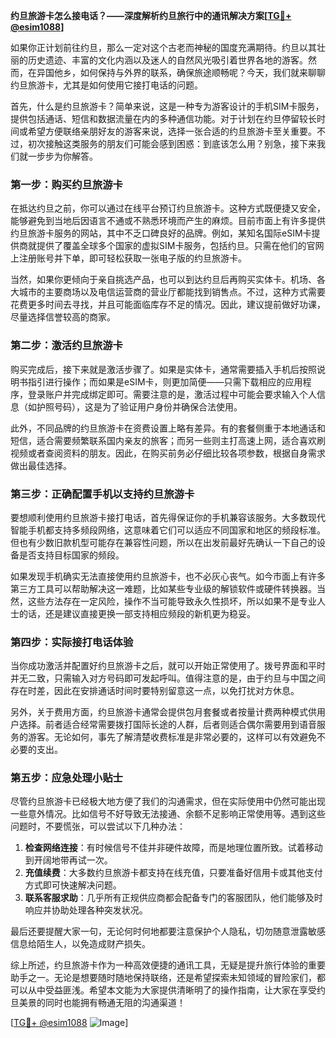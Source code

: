 **约旦旅游卡怎么接电话？——深度解析约旦旅行中的通讯解决方案[[TG💪+ @esim1088](https://t.me/s/esim1088)]**

如果你正计划前往约旦，那么一定对这个古老而神秘的国度充满期待。约旦以其壮丽的历史遗迹、丰富的文化内涵以及迷人的自然风光吸引着世界各地的游客。然而，在异国他乡，如何保持与外界的联系，确保旅途顺畅呢？今天，我们就来聊聊约旦旅游卡，尤其是如何使用它接打电话的问题。

首先，什么是约旦旅游卡？简单来说，这是一种专为游客设计的手机SIM卡服务，提供包括通话、短信和数据流量在内的多种通信功能。对于计划在约旦停留较长时间或希望方便联络亲朋好友的游客来说，选择一张合适的约旦旅游卡至关重要。不过，初次接触这类服务的朋友们可能会感到困惑：到底该怎么用？别急，接下来我们就一步步为你解答。

### **第一步：购买约旦旅游卡**
在抵达约旦之前，你可以通过在线平台预订约旦旅游卡。这种方式既便捷又安全，能够避免到当地后因语言不通或不熟悉环境而产生的麻烦。目前市面上有许多提供约旦旅游卡服务的网站，其中不乏口碑良好的品牌。例如，某知名国际eSIM卡提供商就提供了覆盖全球多个国家的虚拟SIM卡服务，包括约旦。只需在他们的官网上注册账号并下单，即可轻松获取一张电子版的约旦旅游卡。

当然，如果你更倾向于亲自挑选产品，也可以到达约旦后再购买实体卡。机场、各大城市的主要商场以及电信运营商的营业厅都能找到销售点。不过，这种方式需要花费更多时间去寻找，并且可能面临库存不足的情况。因此，建议提前做好功课，尽量选择信誉较高的商家。

### **第二步：激活约旦旅游卡**
购买完成后，接下来就是激活步骤了。如果是实体卡，通常需要插入手机后按照说明书指引进行操作；而如果是eSIM卡，则更加简便——只需下载相应的应用程序，登录账户并完成绑定即可。需要注意的是，激活过程中可能会要求输入个人信息（如护照号码），这是为了验证用户身份并确保合法使用。

此外，不同品牌的约旦旅游卡在资费设置上略有差异。有的套餐侧重于本地通话和短信，适合需要频繁联系国内亲友的旅客；而另一些则主打高速上网，适合喜欢刷视频或者查阅资料的朋友。因此，在购买前务必仔细比较各项参数，根据自身需求做出最佳选择。

### **第三步：正确配置手机以支持约旦旅游卡**
要想顺利使用约旦旅游卡接打电话，首先得保证你的手机兼容该服务。大多数现代智能手机都支持多频段网络，这意味着它们可以适应不同国家和地区的频段标准。但也有少数旧款机型可能存在兼容性问题，所以在出发前最好先确认一下自己的设备是否支持目标国家的频段。

如果发现手机确实无法直接使用约旦旅游卡，也不必灰心丧气。如今市面上有许多第三方工具可以帮助解决这一难题，比如某些专业级的解锁软件或硬件转换器。当然，这些方法存在一定风险，操作不当可能导致永久性损坏，所以如果不是专业人士的话，还是建议直接更换一部支持相应频段的新机更为稳妥。

### **第四步：实际接打电话体验**
当你成功激活并配置好约旦旅游卡之后，就可以开始正常使用了。拨号界面和平时并无二致，只需输入对方号码即可发起呼叫。值得注意的是，由于约旦与中国之间存在时差，因此在安排通话时间时要特别留意这一点，以免打扰对方休息。

另外，关于费用方面，约旦旅游卡通常会提供包月套餐或者按量计费两种模式供用户选择。前者适合经常需要拨打国际长途的人群，后者则适合偶尔需要用到语音服务的游客。无论如何，事先了解清楚收费标准是非常必要的，这样可以有效避免不必要的支出。

### **第五步：应急处理小贴士**
尽管约旦旅游卡已经极大地方便了我们的沟通需求，但在实际使用中仍然可能出现一些意外情况。比如信号不好导致无法接通、余额不足影响正常使用等。遇到这些问题时，不要慌张，可以尝试以下几种办法：

1. **检查网络连接**：有时候信号不佳并非硬件故障，而是地理位置所致。试着移动到开阔地带再试一次。
2. **充值续费**：大多数约旦旅游卡都支持在线充值，只要准备好信用卡或其他支付方式即可快速解决问题。
3. **联系客服求助**：几乎所有正规供应商都会配备专门的客服团队，他们能够及时响应并协助处理各种突发状况。

最后还要提醒大家一句，无论何时何地都要注意保护个人隐私，切勿随意泄露敏感信息给陌生人，以免造成财产损失。

综上所述，约旦旅游卡作为一种高效便捷的通讯工具，无疑是提升旅行体验的重要助手之一。无论是想要随时随地保持联络，还是希望探索未知领域的冒险家们，都可以从中受益匪浅。希望本文能为大家提供清晰明了的操作指南，让大家在享受约旦美景的同时也能拥有畅通无阻的沟通渠道！

[[TG💪+ @esim1088](https://t.me/s/esim1088) ![Image](https://i.postimg.cc/4NQfJmqS/Snipaste-2025-05-13-00-14-12.png)]